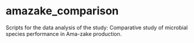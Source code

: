 # amazake_comparison
Scripts for the data analysis of the study: Comparative study of microbial species performance in Ama-zake production.
